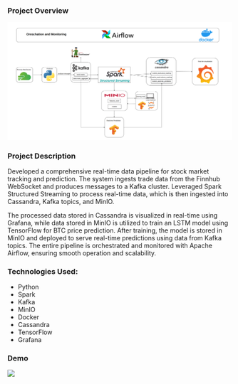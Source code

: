 ### Project Overview

![](images/image1.png)

### Project Description

Developed a comprehensive real-time data pipeline for stock market tracking and prediction. The system ingests trade data from the Finnhub WebSocket and produces messages to a Kafka cluster. Leveraged Spark Structured Streaming to process real-time data, which is then ingested into Cassandra, Kafka topics, and MinIO.

The processed data stored in Cassandra is visualized in real-time using Grafana, while data stored in MinIO is utilized to train an LSTM model using TensorFlow for BTC price prediction. After training, the model is stored in MinIO and deployed to serve real-time predictions using data from Kafka topics. The entire pipeline is orchestrated and monitored with Apache Airflow, ensuring smooth operation and scalability.

### Technologies Used:
- Python
- Spark
- Kafka
- MinIO
- Docker
- Cassandra
- TensorFlow
- Grafana

### Demo

![](images/demo.gif)